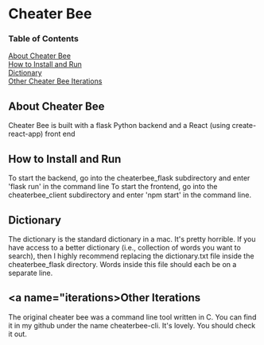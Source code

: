 # Cheater Bee
### Table of Contents
[About Cheater Bee](#about)  
[How to Install and Run](#install)  
[Dictionary](#dictionary)  
[Other Cheater Bee Iterations](#iterations)  

## <a name="about"></a>About Cheater Bee
Cheater Bee is built with a flask Python backend and a React (using create-react-app) front end

## <a name="install"></a>How to Install and Run
To start the backend, go into the cheaterbee_flask subdirectory and enter 'flask run' in the command line
To start the frontend, go into the cheaterbee_client subdirectory and enter 'npm start' in the command line. 

## <a name="dictionary"></a>Dictionary
The dictionary is the standard dictionary in a mac. It's pretty horrible. If you have access to a better dictionary (i.e., collection of words you want to search), then I highly recommend replacing the dictionary.txt file inside the cheaterbee_flask directory. Words inside this file should each be on a separate line.

## <a name="iterations></a>Other Iterations
The original cheater bee was a command line tool written in C. You can find it in my github under the name cheaterbee-cli. It's lovely. You should check it out.
